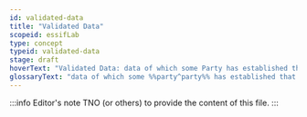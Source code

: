 ```yaml
---
id: validated-data
title: "Validated Data"
scopeid: essifLab
type: concept
typeid: validated-data
stage: draft
hoverText: "Validated Data: data of which some Party has established that it is valid, and hence suitahble to be used for some specific purpose(s)."
glossaryText: "data of which some %%party^party%% has established that it is valid, and hence suitahble to be used for some specific purpose(s)."
---
```


:::info Editor's note
TNO (or others) to provide the content of this file.
:::

